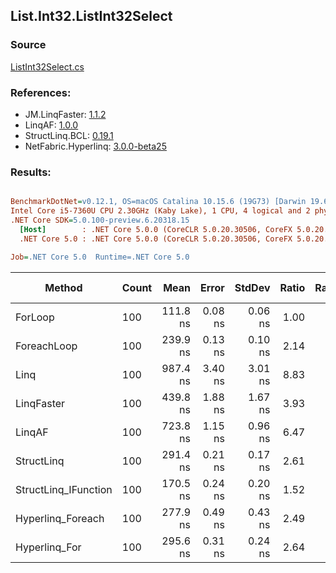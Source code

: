 ﻿## List.Int32.ListInt32Select

### Source
[ListInt32Select.cs](../LinqBenchmarks/List/Int32/ListInt32Select.cs)

### References:
- JM.LinqFaster: [1.1.2](https://www.nuget.org/packages/JM.LinqFaster/1.1.2)
- LinqAF: [1.0.0](https://www.nuget.org/packages/LinqAF/1.0.0)
- StructLinq.BCL: [0.19.1](https://www.nuget.org/packages/StructLinq.BCL/0.19.1)
- NetFabric.Hyperlinq: [3.0.0-beta25](https://www.nuget.org/packages/NetFabric.Hyperlinq/3.0.0-beta25)

### Results:
``` ini

BenchmarkDotNet=v0.12.1, OS=macOS Catalina 10.15.6 (19G73) [Darwin 19.6.0]
Intel Core i5-7360U CPU 2.30GHz (Kaby Lake), 1 CPU, 4 logical and 2 physical cores
.NET Core SDK=5.0.100-preview.6.20318.15
  [Host]        : .NET Core 5.0.0 (CoreCLR 5.0.20.30506, CoreFX 5.0.20.30506), X64 RyuJIT
  .NET Core 5.0 : .NET Core 5.0.0 (CoreCLR 5.0.20.30506, CoreFX 5.0.20.30506), X64 RyuJIT

Job=.NET Core 5.0  Runtime=.NET Core 5.0  

```
|               Method | Count |     Mean |   Error |  StdDev | Ratio | RatioSD |  Gen 0 | Gen 1 | Gen 2 | Allocated |
|--------------------- |------ |---------:|--------:|--------:|------:|--------:|-------:|------:|------:|----------:|
|              ForLoop |   100 | 111.8 ns | 0.08 ns | 0.06 ns |  1.00 |    0.00 |      - |     - |     - |         - |
|          ForeachLoop |   100 | 239.9 ns | 0.13 ns | 0.10 ns |  2.14 |    0.00 |      - |     - |     - |         - |
|                 Linq |   100 | 987.4 ns | 3.40 ns | 3.01 ns |  8.83 |    0.03 | 0.0343 |     - |     - |      72 B |
|           LinqFaster |   100 | 439.8 ns | 1.88 ns | 1.67 ns |  3.93 |    0.01 | 0.2179 |     - |     - |     456 B |
|               LinqAF |   100 | 723.8 ns | 1.15 ns | 0.96 ns |  6.47 |    0.01 |      - |     - |     - |         - |
|           StructLinq |   100 | 291.4 ns | 0.21 ns | 0.17 ns |  2.61 |    0.00 |      - |     - |     - |         - |
| StructLinq_IFunction |   100 | 170.5 ns | 0.24 ns | 0.20 ns |  1.52 |    0.00 |      - |     - |     - |         - |
|    Hyperlinq_Foreach |   100 | 277.9 ns | 0.49 ns | 0.43 ns |  2.49 |    0.00 |      - |     - |     - |         - |
|        Hyperlinq_For |   100 | 295.6 ns | 0.31 ns | 0.24 ns |  2.64 |    0.00 |      - |     - |     - |         - |
